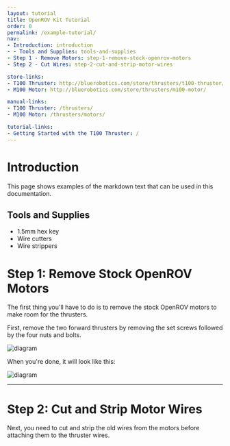 ```yaml
---
layout: tutorial
title: OpenROV Kit Tutorial
order: 0
permalink: /example-tutorial/
nav:
- Introduction: introduction
- - Tools and Supplies: tools-and-supplies
- Step 1 - Remove Motors: step-1-remove-stock-openrov-motors
- Step 2 - Cut Wires: step-2-cut-and-strip-motor-wires

store-links:
- T100 Thruster: http://bluerobotics.com/store/thrusters/t100-thruster/
- M100 Motor: http://bluerobotics.com/store/thrusters/m100-motor/

manual-links:
- T100 Thruster: /thrusters/
- M100 Motor: /thrusters/motors/

tutorial-links:
- Getting Started with the T100 Thruster: /
---
```


[diagram]: /assets/images/t100-wiring-1.png

# Introduction

This page shows examples of the markdown text that can be used in this documentation.

## Tools and Supplies

* 1.5mm hex key
* Wire cutters
* Wire strippers

# Step 1: Remove Stock OpenROV Motors

The first thing you'll have to do is to remove the stock OpenROV motors to make room for the thrusters.

First, remove the two forward thrusters by removing the set screws followed by the four nuts and bolts.

![diagram]

When you're done, it will look like this:

![diagram]

---

# Step 2: Cut and Strip Motor Wires

Next, you need to cut and strip the old wires from the motors before attaching them to the thruster wires.